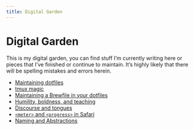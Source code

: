 ```yaml
---
title: Digital Garden
---
```

# Digital Garden

This is my digital garden, you can find stuff I’m currently writing here
or pieces that I’ve finished or continue to maintain. It’s highly likely
that there will be spelling mistakes and errors herein.

- [Maintaining dotfiles](/garden/maintaining-dotfiles)
- [tmux magic](/garden/tmux-magic)
- [Maintaining a Brewfile in your dotfiles](/garden/maintaining-a-brewfile-in-your-dotfiles)
- [Humility, boldness, and teaching](/garden/humility-boldness-and-teaching)
- [Discourse and tongues](/garden/discourse-and-tongues)
- [`<meter>` and `<progress>` in Safari](/garden/meter-and-progress-in-safari)
- [Naming and Abstractions](/garden/naming-and-abstractions)
